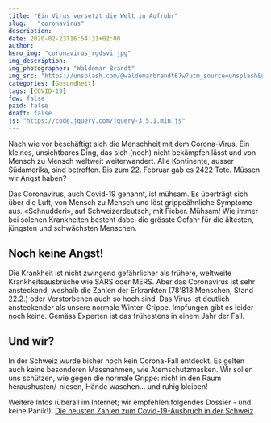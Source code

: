 ```yaml
---
title: "Ein Virus versetzt die Welt in Aufruhr"
slug:	"coronavirus"
description:
date: 2020-02-23T16:54:31+02:00
author:
hero_img: "coronavirus_rgdsvi.jpg"
img_description:
img_photographer: "Waldemar Brandt"
img_src: "https://unsplash.com/@waldemarbrandt67w?utm_source=unsplash&utm_medium=referral&utm_content=creditCopyText"
categories: [Gesundheit]
tags: [COVID-19]
fdw: false
paid: false
draft: false
js: "https://code.jquery.com/jquery-3.5.1.min.js"
---
```


Nach wie vor beschäftigt sich die Menschheit mit dem Corona-Virus. Ein kleines,
unsichtbares Ding, das sich (noch) nicht bekämpfen lässt und von Mensch zu
Mensch weltweit weiterwandert. Alle Kontinente, ausser Südamerika, sind
betroffen. Bis zum 22. Februar gab es 2422 Tote. Müssen wir Angst haben?

Das Coronavirus, auch Covid-19 genannt, ist mühsam. Es überträgt sich über die
Luft, von Mensch zu Mensch und löst grippeähnliche Symptome aus. «Schnudderi»,
auf Schweizerdeutsch, mit Fieber. Mühsam! Wie immer bei solchen Krankheiten
besteht dabei die grösste Gefahr für die ältesten, jüngsten und schwächsten
Menschen.

## Noch keine Angst!

Die Krankheit ist nicht zwingend gefährlicher als frühere, weltweite
Krankheitsausbrüche wie SARS oder MERS. Aber das Coronavirus ist sehr
ansteckend, weshalb die Zahlen der Erkrankten (78'818 Menschen, Stand 22.2.)
oder Verstorbenen auch so hoch sind. Das Virus ist deutlich ansteckender als
unsere normale Winter-Grippe. Impfungen gibt es leider noch keine. Gemäss
Experten ist das frühestens in einem Jahr der Fall.

## Und wir?

In der Schweiz wurde bisher noch kein Corona-Fall entdeckt. Es gelten auch keine
besonderen Massnahmen, wie Atemschutzmasken. Wir sollen uns schützen, wie gegen
die normale Grippe: nicht in den Raum heraushusten/-niesen, Hände waschen… und
ruhig bleiben!

​Weitere Infos (überall im Internet; wir empfehlen folgendes Dossier - und keine
Panik!): [Die neusten Zahlen zum Covid-19-Ausbruch in der Schweiz](https://interaktiv.derbund.ch/2020/wuhan-coronavirus-ausbruch/?nosome)
